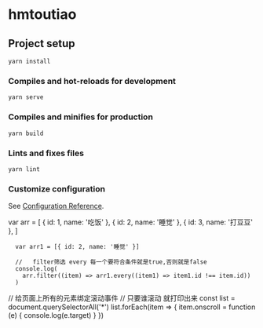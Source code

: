 # hmtoutiao

## Project setup

```
yarn install
```

### Compiles and hot-reloads for development

```
yarn serve
```

### Compiles and minifies for production

```
yarn build
```

### Lints and fixes files

```
yarn lint
```

### Customize configuration

See [Configuration Reference](https://cli.vuejs.org/config/).

var arr = [
{ id: 1, name: '吃饭' },
{ id: 2, name: '睡觉' },
{ id: 3, name: '打豆豆' },
]

      var arr1 = [{ id: 2, name: '睡觉' }]

      //   filter筛选 every 每一个要符合条件就是true,否则就是false
      console.log(
        arr.filter((item) => arr1.every((item1) => item1.id !== item.id))
      )



// 给页面上所有的元素绑定滚动事件
// 只要谁滚动 就打印出来
const list = document.querySelectorAll('\*')
list.forEach(item => {
item.onscroll = function (e) {
console.log(e.target)
}
})
